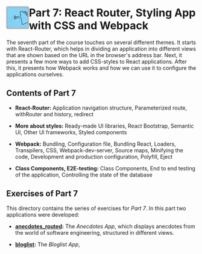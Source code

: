 <h1>
<img src="https://raw.githubusercontent.com/katerina-tziala/fullstackopen2019/master/documentation_images/part7_logo.png" alt="part logo" width="60" height="60" align="left" >
Part 7: React Router, Styling App with CSS and Webpack<br/>
</h1>

The seventh part of the course touches on several different themes. It starts with React-Router, which helps in dividing an application into different views that are shown based on the URL in the browser's address bar. Next, it presents a few more ways to add CSS-styles to React applications. After this, it presents how Webpack works and how we can use it to configure the applications ourselves.

<h2>Contents of Part 7</h2>

* **React-Router:** Application navigation structure, Parameterized route, withRouter and history, redirect

* **More about styles:** Ready-made UI libraries, React Bootstrap, Semantic UI, Other UI frameworks, Styled components

* **Webpack:** Bundling, Configuration file, Bundling React, Loaders, Transpilers, CSS, Webpack-dev-server, Source maps, Minifying the code, Development and production configuration, Polyfill, Eject

* **Class Components, E2E-testing:** Class Components, End to end testing of the application, Controlling the state of the database


<h2>Exercises of Part 7</h2>

This directory contains the series of exercises for *Part 7*. In this part two applications were developed:

* [**anecdotes_routed**](https://github.com/katerina-tziala/fullstackopen2019/tree/master/part7/anecdotes_routed)**:** The *Anecdotes App*, which displays anecdotes from the world of software engineering, structured in different views. 

* [**bloglist**](https://github.com/katerina-tziala/fullstackopen2019/tree/master/part7/bloglist)**:** The *Bloglist App*,
